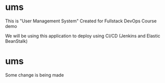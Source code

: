 # ums

This is "User Management System" Created for Fullstack DevOps Course demo

We will be using this application to deploy using CI/CD (Jenkins and Elastic BeanStalk) 
# ums
Some change is being made